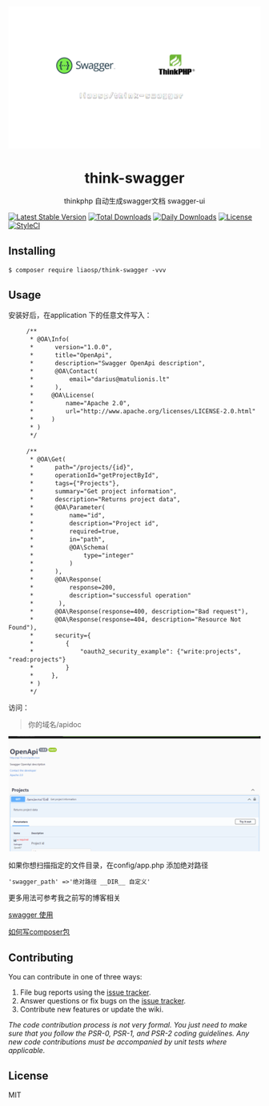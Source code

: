 ![](image.jpg)
<h1 align="center"> think-swagger </h1>

<p align="center"> thinkphp 自动生成swagger文档 swagger-ui</p>

[![Latest Stable Version](https://poser.pugx.org/liaosp/think-swagger/v/stable)](https://packagist.org/packages/liaosp/laravel-validate-ext)
[![Total Downloads](https://poser.pugx.org/liaosp/think-swagger/downloads)](https://packagist.org/packages/liaosp/laravel-validate-ext)
[![Daily Downloads](https://poser.pugx.org/liaosp/think-swagger/d/daily)](https://packagist.org/packages/liaosp/laravel-validate-ext)
[![License](https://poser.pugx.org/liaosp/think-swagger/license)](https://packagist.org/packages/liaosp/laravel-validate-ext)
[![StyleCI](https://styleci.io/repos/53163405/shield)](https://styleci.io/repos/53163405/)


## Installing

```shell
$ composer require liaosp/think-swagger -vvv
```

## Usage

安装好后，在application 下的任意文件写入：

```
     /**
      * @OA\Info(
      *      version="1.0.0",
      *      title="OpenApi",
      *      description="Swagger OpenApi description",
      *      @OA\Contact(
      *          email="darius@matulionis.lt"
      *      ),
      *     @OA\License(
      *         name="Apache 2.0",
      *         url="http://www.apache.org/licenses/LICENSE-2.0.html"
      *     )
      * )
      */
 
     /**
      * @OA\Get(
      *      path="/projects/{id}",
      *      operationId="getProjectById",
      *      tags={"Projects"},
      *      summary="Get project information",
      *      description="Returns project data",
      *      @OA\Parameter(
      *          name="id",
      *          description="Project id",
      *          required=true,
      *          in="path",
      *          @OA\Schema(
      *              type="integer"
      *          )
      *      ),
      *      @OA\Response(
      *          response=200,
      *          description="successful operation"
      *       ),
      *      @OA\Response(response=400, description="Bad request"),
      *      @OA\Response(response=404, description="Resource Not Found"),
      *      security={
      *         {
      *             "oauth2_security_example": {"write:projects", "read:projects"}
      *         }
      *     },
      * )
      */

```

访问：

>你的域名/apidoc

![](res.jpg)


如果你想扫描指定的文件目录，在config/app.php 添加绝对路径

```
'swagger_path' =>'绝对路径 __DIR__ 自定义'
```


更多用法可参考我之前写的博客相关
 
[swagger 使用](https://liaosp.blog.csdn.net/article/details/119887281)

[如何写composer包](https://blog.csdn.net/qq_22823581/article/details/120035631)

## Contributing

You can contribute in one of three ways:

1. File bug reports using the [issue tracker](https://github.com/liaosp/think-swagger/issues).
2. Answer questions or fix bugs on the [issue tracker](https://github.com/liaosp/think-swagger/issues).
3. Contribute new features or update the wiki.

_The code contribution process is not very formal. You just need to make sure that you follow the PSR-0, PSR-1, and PSR-2 coding guidelines. Any new code contributions must be accompanied by unit tests where applicable._

## License

MIT